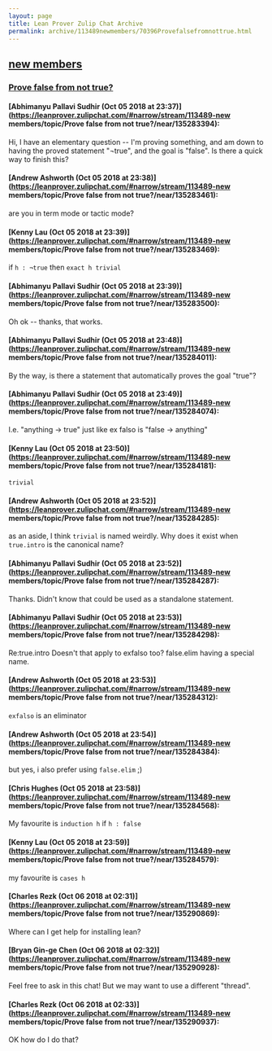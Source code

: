 ```yaml
---
layout: page
title: Lean Prover Zulip Chat Archive 
permalink: archive/113489newmembers/70396Provefalsefromnottrue.html
---
```


## [new members](index.html)
### [Prove false from not true?](70396Provefalsefromnottrue.html)

#### [Abhimanyu Pallavi Sudhir (Oct 05 2018 at 23:37)](https://leanprover.zulipchat.com/#narrow/stream/113489-new members/topic/Prove false from not true?/near/135283394):
Hi, I have an elementary question -- I'm proving something, and am down to having the proved statement "¬true", and the goal is "false". Is there a quick way to finish this?

#### [Andrew Ashworth (Oct 05 2018 at 23:38)](https://leanprover.zulipchat.com/#narrow/stream/113489-new members/topic/Prove false from not true?/near/135283461):
are you in term mode or tactic mode?

#### [Kenny Lau (Oct 05 2018 at 23:39)](https://leanprover.zulipchat.com/#narrow/stream/113489-new members/topic/Prove false from not true?/near/135283469):
if `h : ¬true` then `exact h trivial`

#### [Abhimanyu Pallavi Sudhir (Oct 05 2018 at 23:39)](https://leanprover.zulipchat.com/#narrow/stream/113489-new members/topic/Prove false from not true?/near/135283500):
Oh ok -- thanks, that works.

#### [Abhimanyu Pallavi Sudhir (Oct 05 2018 at 23:48)](https://leanprover.zulipchat.com/#narrow/stream/113489-new members/topic/Prove false from not true?/near/135284011):
By the way, is there a statement that automatically proves the goal "true"?

#### [Abhimanyu Pallavi Sudhir (Oct 05 2018 at 23:49)](https://leanprover.zulipchat.com/#narrow/stream/113489-new members/topic/Prove false from not true?/near/135284074):
I.e. "anything -> true" just like ex falso is "false -> anything"

#### [Kenny Lau (Oct 05 2018 at 23:50)](https://leanprover.zulipchat.com/#narrow/stream/113489-new members/topic/Prove false from not true?/near/135284181):
`trivial`

#### [Andrew Ashworth (Oct 05 2018 at 23:52)](https://leanprover.zulipchat.com/#narrow/stream/113489-new members/topic/Prove false from not true?/near/135284285):
as an aside, I think `trivial` is named weirdly. Why does it exist when `true.intro` is the canonical name?

#### [Abhimanyu Pallavi Sudhir (Oct 05 2018 at 23:52)](https://leanprover.zulipchat.com/#narrow/stream/113489-new members/topic/Prove false from not true?/near/135284287):
Thanks. Didn't know that could be used as a standalone statement.

#### [Abhimanyu Pallavi Sudhir (Oct 05 2018 at 23:53)](https://leanprover.zulipchat.com/#narrow/stream/113489-new members/topic/Prove false from not true?/near/135284298):
Re:true.intro Doesn't that apply to exfalso too? false.elim having a special name.

#### [Andrew Ashworth (Oct 05 2018 at 23:53)](https://leanprover.zulipchat.com/#narrow/stream/113489-new members/topic/Prove false from not true?/near/135284312):
`exfalso` is an eliminator

#### [Andrew Ashworth (Oct 05 2018 at 23:54)](https://leanprover.zulipchat.com/#narrow/stream/113489-new members/topic/Prove false from not true?/near/135284384):
but yes, i also prefer using `false.elim` ;)

#### [Chris Hughes (Oct 05 2018 at 23:58)](https://leanprover.zulipchat.com/#narrow/stream/113489-new members/topic/Prove false from not true?/near/135284568):
My favourite is `induction h` if `h : false`

#### [Kenny Lau (Oct 05 2018 at 23:59)](https://leanprover.zulipchat.com/#narrow/stream/113489-new members/topic/Prove false from not true?/near/135284579):
my favourite is `cases h`

#### [Charles Rezk (Oct 06 2018 at 02:31)](https://leanprover.zulipchat.com/#narrow/stream/113489-new members/topic/Prove false from not true?/near/135290869):
Where can I get help for installing lean?

#### [Bryan Gin-ge Chen (Oct 06 2018 at 02:32)](https://leanprover.zulipchat.com/#narrow/stream/113489-new members/topic/Prove false from not true?/near/135290928):
Feel free to ask in this chat! But we may want to use a different "thread".

#### [Charles Rezk (Oct 06 2018 at 02:33)](https://leanprover.zulipchat.com/#narrow/stream/113489-new members/topic/Prove false from not true?/near/135290937):
OK how do I do that?

